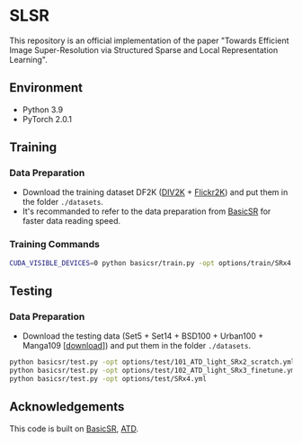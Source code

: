 # SLSR

This repository is an official implementation of the paper "Towards Efficient Image Super-Resolution via Structured Sparse and Local Representation Learning".


## Environment
- Python 3.9
- PyTorch 2.0.1

## Training
### Data Preparation
- Download the training dataset DF2K ([DIV2K](https://data.vision.ee.ethz.ch/cvl/DIV2K/) + [Flickr2K](https://cv.snu.ac.kr/research/EDSR/Flickr2K.tar)) and put them in the folder `./datasets`.
- It's recommanded to refer to the data preparation from [BasicSR](https://github.com/XPixelGroup/BasicSR/blob/master/docs/DatasetPreparation.md) for faster data reading speed.

### Training Commands
```bash
CUDA_VISIBLE_DEVICES=0 python basicsr/train.py -opt options/train/SRx4.yml --launcher none
```

## Testing
### Data Preparation
- Download the testing data (Set5 + Set14 + BSD100 + Urban100 + Manga109 [[download](https://drive.google.com/file/d/1_FvS_bnSZvJWx9q4fNZTR8aS15Rb0Kc6/view?usp=sharing)]) and put them in the folder `./datasets`.

```bash
python basicsr/test.py -opt options/test/101_ATD_light_SRx2_scratch.yml
python basicsr/test.py -opt options/test/102_ATD_light_SRx3_finetune.yml
python basicsr/test.py -opt options/test/SRx4.yml
```


## Acknowledgements
This code is built on [BasicSR](https://github.com/XPixelGroup/BasicSR), [ATD](https://github.com/LabShuHangGU/Adaptive-Token-Dictionary).

